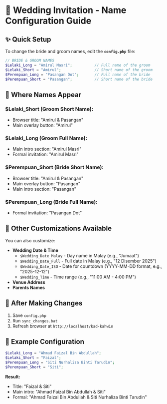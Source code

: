 # 💒 Wedding Invitation - Name Configuration Guide

## ✨ Quick Setup

To change the bride and groom names, edit the **`config.php`** file:

```php
// BRIDE & GROOM NAMES
$Lelaki_Long = "Amirul Masri";          // Full name of the groom
$Lelaki_Short = "Amirul";               // Short name of the groom  
$Perempuan_Long = "Pasangan Dot";       // Full name of the bride
$Perempuan_Short = "Pasangan";          // Short name of the bride
```

## 📍 Where Names Appear

### **$Lelaki_Short** (Groom Short Name):
- Browser title: "Amirul & Pasangan"
- Main overlay button: "Amirul"

### **$Lelaki_Long** (Groom Full Name):
- Main intro section: "Amirul Masri"
- Formal invitation: "Amirul Masri"

### **$Perempuan_Short** (Bride Short Name):
- Browser title: "Amirul & Pasangan"  
- Main overlay button: "Pasangan"
- Main intro section: "Pasangan"

### **$Perempuan_Long** (Bride Full Name):
- Formal invitation: "Pasangan Dot"

## 🎨 Other Customizations Available

You can also customize:
- **Wedding Date & Time**
  - `$Wedding_Date_Malay` - Day name in Malay (e.g., "Jumaat")
  - `$Wedding_Date_Full` - Full date in Malay (e.g., "12 Disember 2025")  
  - `$Wedding_Date_ISO` - Date for countdown (YYYY-MM-DD format, e.g., "2025-12-12")
  - `$Wedding_Time` - Time range (e.g., "11:00 AM - 4:00 PM")
- **Venue Address** 
- **Parents Names**

## 🔄 After Making Changes

1. Save `config.php`
2. Run `sync_changes.bat`
3. Refresh browser at `http://localhost/kad-kahwin`

## 📝 Example Configuration

```php
$Lelaki_Long = "Ahmad Faizal Bin Abdullah";
$Lelaki_Short = "Faizal";
$Perempuan_Long = "Siti Nurhaliza Binti Tarudin";
$Perempuan_Short = "Siti";
```

**Result:** 
- Title: "Faizal & Siti"
- Main intro: "Ahmad Faizal Bin Abdullah & Siti" 
- Formal: "Ahmad Faizal Bin Abdullah & Siti Nurhaliza Binti Tarudin"